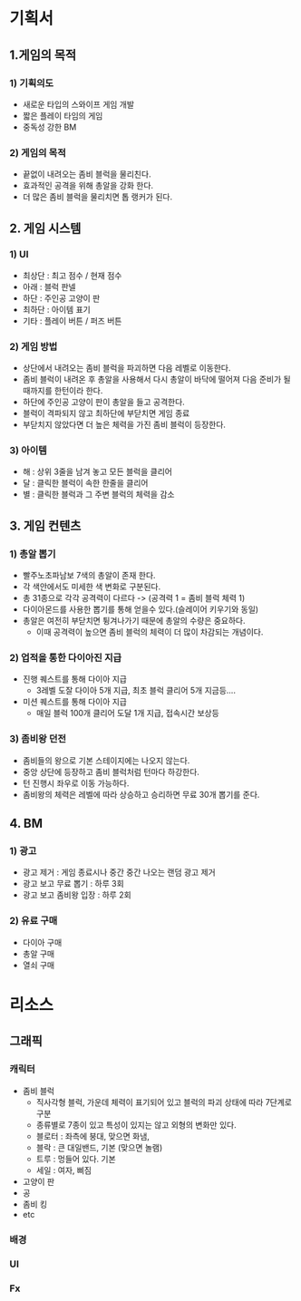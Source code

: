 # 기획서
## 1.게임의 목적
### 1) 기획의도
- 새로운 타입의 스와이프 게임 개발
- 짧은 플레이 타임의 게임
- 중독성 강한 BM
### 2) 게임의 목적
- 끝없이 내려오는 좀비 블럭을 물리친다.
- 효과적인 공격을 위해 총알을 강화 한다.
- 더 많은 좀비 블럭을 물리치면 톱 랭커가 된다.

## 2. 게임 시스템
### 1) UI
- 최상단 : 최고 점수 / 현재 점수
- 아래 : 블럭 판넬
- 하단 : 주인공 고양이 판
- 최하단 : 아이템 표기
- 기타 : 플레이 버튼 / 퍼즈 버튼

### 2) 게임 방법
- 상단에서 내려오는 좀비 블럭을 파괴하면 다음 레벨로 이동한다.
- 좀비 블럭이 내려온 후 총알을 사용해서 다시 총알이 바닥에 떨어져 다음 준비가 될때까지를 한턴이라 한다.
- 하단에 주인공 고양이 판이 총알을 들고 공격한다.
- 블럭이 격파되지 않고 최하단에 부닫치면 게임 종료
- 부닫치지 않았다면 더 높은 체력을 가진 좀비 블럭이 등장한다.

### 3) 아이템
- 해 : 상위 3줄을 남겨 놓고 모든 블럭을 클리어
- 달 : 클릭한 블럭이 속한 한줄을 클리어
- 별 : 클릭한 블럭과 그 주변 블럭의 체력을 감소

## 3. 게임 컨텐츠
### 1) 총알 뽑기
- 빨주노초파남보 7색의 총알이 존재 한다.
- 각 색안에서도 미세한 색 변화로 구분된다.
- 총 31종으로 각각 공격력이 다르다 -> (공격력 1 = 좀비 블럭 체력 1)
- 다이아몬드를 사용한 뽑기를 통해 얻을수 있다.(슬레이어 키우기와 동일)
- 총알은 여전히 부닫치면 튕겨나가기 때문에 총알의 수량은 중요하다.
  - 이때 공격력이 높으면 좀비 블럭의 체력이 더 많이 차감되는 개념이다. 

### 2) 업적을 통한 다이아진 지급
- 진행 퀘스트를 통해 다이아 지급
  - 3레벨 도잘 다이아 5개 지급, 최초 블럭 클리어 5개 지금등.... 
- 미션 퀘스트를 통해 다이아 지급
  - 매일 블럭 100개 클리어 도달 1개 지급, 접속시간 보상등 

### 3) 좀비왕 던전
- 좀비들의 왕으로 기본 스테이지에는 나오지 않는다.
- 중앙 상단에 등장하고 좀비 블럭처럼 턴마다 하강한다.
- 턴 진행시 좌우로 이동 가능하다.
- 좀비왕의 체력은 레벨에 따라 상승하고 승리하면 무료 30개 뽑기를 준다. 

## 4. BM

### 1) 광고 
- 광고 제거 : 게임 종료시나 중간 중간 나오는 랜덤 광고 제거
- 광고 보고 무료 뽑기 : 하루 3회
- 광고 보고 좀비왕 입장 : 하루 2회

### 2) 유료 구매
- 다이아 구매
- 총알 구매
- 열쇠 구매

# 리소스
## 그래픽
### 캐릭터
- 좀비 블럭
  - 직사각형 블럭, 가운데 체력이 표기되어 있고 블럭의 파괴 상태에 따라 7단계로 구분
  - 종류별로 7종이 있고 특성이 있지는 않고 외형의 변화만 있다.
  - 블로터 : 좌측에 붕대, 맞으면 화냄,
  - 블락 : 큰 대일밴드, 기본 (맞으면 놀램)
  - 트루 : 멍들어 있다. 기본
  - 세일 : 여자, 삐짐
- 고양이 판
- 공
- 좀비 킹
- etc
### 배경
### UI
### Fx









